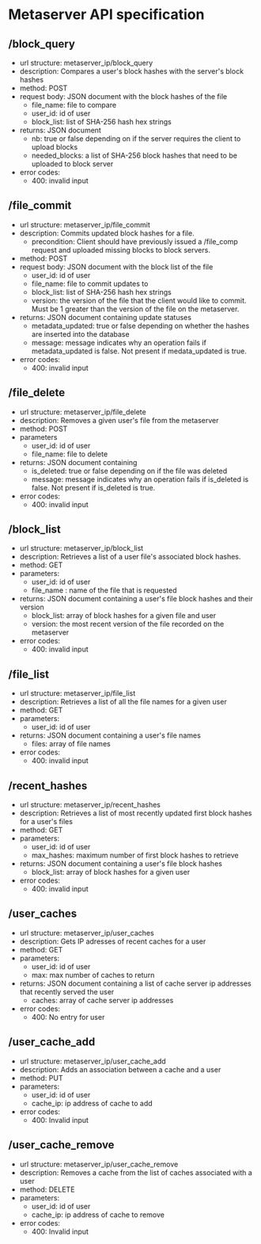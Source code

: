 # Metaserver API specification

## /block_query
* url structure: metaserver_ip/block_query
* description: Compares a user's block hashes with the server's block hashes 
* method: POST
* request body: JSON document with the block hashes of the file
  * file_name: file to compare
  * user_id: id of user 
  * block_list: list of SHA-256 hash hex strings
* returns: JSON document 
  * nb: true or false depending on if the server requires the client to upload blocks
  * needed_blocks: a list of SHA-256 block hashes that need to be uploaded to block server  
* error codes:
  * 400: invalid input
  
## /file_commit
* url structure: metaserver_ip/file_commit
* description: Commits updated block hashes for a file.  
  * precondition: Client should have previously issued a /file_comp request and uploaded missing blocks to block servers. 
* method: POST
* request body: JSON document with the block list of the file
  * user_id: id of user
  * file_name: file to commit updates to  
  * block_list: list of SHA-256 hash hex strings
  * version: the version of the file that the client would like to commit. Must be 1 greater than the version of the file on the              metaserver. 
* returns: JSON document containing update statuses
  * metadata_updated: true or false depending on whether the hashes are inserted into the database
  * message: message indicates why an operation fails if metadata_updated is false. Not present if medata_updated is true.
* error codes:
  * 400: invalid input
 
## /file_delete 
* url structure: metaserver_ip/file_delete
* description: Removes a given user's file from the metaserver  
* method: POST
* parameters
  * user_id: id of user
  * file_name: file to delete
* returns: JSON document containing 
  * is_deleted: true or false depending on if the file was deleted
  * message: message indicates why an operation fails if is_deleted is false. Not present if is_deleted is true.
* error codes:
  * 400: invalid input
  
## /block_list
* url structure: metaserver_ip/block_list
* description: Retrieves a list of a user file's associated block hashes.   
* method: GET
* parameters: 
  * user_id: id of user
  * file_name : name of the file that is requested
* returns: JSON document containing a user's file block hashes and their version
  * block_list: array of block hashes for a given file and user
  * version: the most recent version of the file recorded on the metaserver 
* error codes:
  * 400: invalid input

## /file_list
* url structure: metaserver_ip/file_list
* description: Retrieves a list of all the file names for a given user   
* method: GET
* parameters: 
  * user_id: id of user
* returns: JSON document containing a user's file names
  * files: array of file names
* error codes:
  * 400: invalid input

## /recent_hashes
* url structure: metaserver_ip/recent_hashes
* description: Retrieves a list of most recently updated first block hashes for a user's files 
* method: GET
* parameters: 
  * user_id: id of user
  * max_hashes: maximum number of first block hashes to retrieve
* returns: JSON document containing a user's file block hashes 
  * block_list: array of block hashes for a given user 
* error codes:
  * 400: invalid input 

## /user_caches
* url structure: metaserver_ip/user_caches
* description: Gets IP adresses of recent caches for a user
* method: GET
* parameters: 
  * user_id: id of user
  * max: max number of caches to return
* returns: JSON document containing a list of cache server ip addresses that recently served the user
  * caches: array of cache server ip addresses
* error codes:
  * 400: No entry for user 

## /user_cache_add
* url structure: metaserver_ip/user_cache_add
* description: Adds an association between a cache and a user
* method: PUT
* parameters: 
  * user_id: id of user
  * cache_ip: ip address of cache to add
* error codes:
  * 400: Invalid input

## /user_cache_remove
* url structure: metaserver_ip/user_cache_remove
* description: Removes a cache from the list of caches associated with a user
* method: DELETE
* parameters: 
  * user_id: id of user
  * cache_ip: ip address of cache to remove
* error codes:
  * 400: Invalid input
